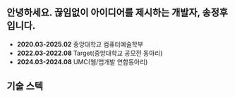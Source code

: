 ## 안녕하세요. 끊임없이 아이디어를 제시하는 개발자, 송정후입니다.

- **2020.03-2025.02** 중앙대학교 컴퓨터예술학부
- **2022.03-2022.08** Target(중앙대학교 공모전 동아리)
- **2024.03-2024.08** UMC(웹/앱개발 연합동아리)

## 기술 스텍
